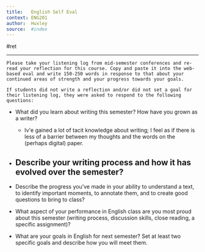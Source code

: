 ```yaml
---
title:   English Self Eval
context: ENG201
author:  Huxley
source:  #index
---
```


#ret 

---
```
Please take your listening log from mid-semester conferences and re-read your reflection for this course. Copy and paste it into the web-based eval and write 150-250 words in response to that about your continued areas of strength and your progress towards your goals.

If students did not write a reflection and/or did not set a goal for their listening log, they were asked to respond to the following questions: 
```

- What did you learn about writing this semester? How have you grown as a writer?
	- Iv'e gained a lot of tacit knowledge about writing; I feel as if there is less of a barrier between my thoughts and the words on the (perhaps digital) paper. 
	
- Describe your writing process and how it has evolved over the semester?
	- 
	
- Describe the progress you’ve made in your ability to understand a text, to identify important moments, to annotate them, and to create good questions to bring to class?
- What aspect of your performance in English class are you most proud about this semester (writing process, discussion skills, close reading, a specific assignment)?
- What are your goals in English for next semester? Set at least two specific goals and describe how you will meet them.















